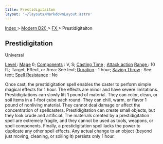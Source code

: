 ```yaml
---
title: Prestidigitaiton
layout: '~/layouts/MarkdownLayout.astro'
---
```


[ Index ](/) > [ Modern D20 ](/modern.d20.srd) > [ FX ](/modern.d20.srd/fx) > Prestidigitaiton

##  Prestidigitation

Universal

[ Level ](/modern.d20.srd/fx/level) : [ Mage](/modern.d20.srd/classes/advanced/mage) 0; [ Components](/modern.d20.srd/fx/components) : V, S; [ Casting Time](/modern.d20.srd/fx/casting.time) ; [ Attack action](/modern.d20.srd/combat/attack.actions) [ Range ](/modern.d20.srd/fx/range) :
10 ft.; Target, Effect, or Area: See text; [ Duration](/modern.d20.srd/fx/duration) : 1 hour; [ Saving Throw](/modern.d20.srd/basics/saving.throws) : See text; [ Spell Resistance](/modern.d20.srd/special.abilities/spell.resistance) : No

Once cast, the prestidigitation spell enables the caster to perform simple
magical effects for 1 hour. The effects are minor and have severe limitations.
Prestidigitations can slowly lift 1 pound of material. They can color, clean,
or soil items in a 1-foot cube each round. They can chill, warm, or flavor 1
pound of nonliving material. They cannot deal damage or affect the
concentration of spellcasters. Prestidigitation can create small objects, but
they look crude and artificial. The materials created by a prestidigitation
spell are extremely fragile, and they cannot be used as tools, weapons, or
spell components. Finally, a prestidigitation spell lacks the power to
duplicate any other spell effects. Any actual change to an object (beyond just
moving, cleaning, or soiling it) persists only 1 hour.

